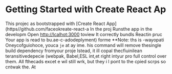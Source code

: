 # Getting Started with Create React Ap
This projec as bootstrapped with
[Create React App](https//github.com/faceokreate-react-a
In the proj
Runsthe app in the developm
Open [http://lcalhot:3000](ttp://ocahost:3000) toview 
It correctly bundls Reactin pruc
Your app is read to bu.ae-c-adodeplyment) forme 
**Note: ths is  -wayopati Oneycofguiohoce, youca `je` at ay ime. his command will
remove thesingle build dependency fromyour proje
Istead, it ill copal thecfiuinilean teransitivedepecie (webpak, Babel,ESL
int,et right intyur pro
full control over them. All fthecads excet e wil still wrk, but they i
l pont to the cpied scrps so  cntwak the. At
